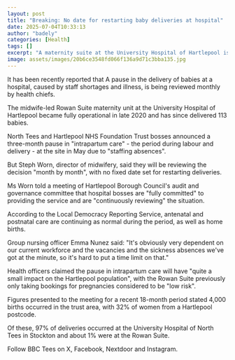 ```yaml
---
layout: post
title: "Breaking: No date for restarting baby deliveries at hospital"
date: 2025-07-04T10:33:13
author: "badely"
categories: [Health]
tags: []
excerpt: "A maternity suite at the University Hospital of Hartlepool is suffering staff shortages."
image: assets/images/20b6ce3548fd066f136a9d71c3bba135.jpg
---
```


It has been recently reported that A pause in the delivery of babies at a hospital, caused by staff shortages and illness, is being reviewed monthly by health chiefs.

The midwife-led Rowan Suite maternity unit at the University Hospital of Hartlepool became fully operational in late 2020 and has since delivered 113 babies.

North Tees and Hartlepool NHS Foundation Trust bosses announced a three-month pause in "intrapartum care" - the period during labour and delivery - at the site in May due to "staffing absences".

But Steph Worn, director of midwifery, said they will be reviewing the decision "month by month", with no fixed date set for restarting deliveries.

Ms Worn told a meeting of Hartlepool Borough Council's audit and governance committee that hospital bosses are "fully committed" to providing the service and are "continuously reviewing" the situation.

According to the Local Democracy Reporting Service, antenatal and postnatal care are continuing as normal during the period, as well as home births.

Group nursing officer Emma Nunez said: "It's obviously very dependent on our current workforce and the vacancies and the sickness absences we've got at the minute, so it's hard to put a time limit on that."

Health officers claimed the pause in intrapartum care will have "quite a small impact on the Hartlepool population", with the Rowan Suite previously only taking bookings for pregnancies considered to be "low risk".

Figures presented to the meeting for a recent 18-month period stated 4,000 births occurred in the trust area, with 32% of women from a Hartlepool postcode.

Of these, 97% of deliveries occurred at the University Hospital of North Tees in Stockton and about 1% were at the Rowan Suite.

 Follow BBC Tees on X, Facebook, Nextdoor and Instagram. 


